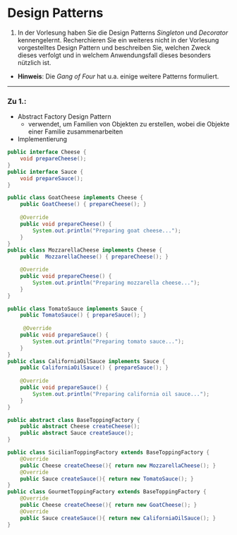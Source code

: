 # Design Patterns
1. In der Vorlesung haben Sie die Design Patterns _Singleton_ und _Decorator_ kennengelernt. Recherchieren Sie ein weiteres nicht in der Vorlesung vorgestelltes Design Pattern und beschreiben Sie, welchen Zweck dieses verfolgt und in welchem Anwendungsfall dieses besonders nützlich ist.
- **Hinweis**: Die _Gang of Four_ hat u.a. einige weitere Patterns formuliert.
---
### Zu 1.:
- Abstract Factory Design Pattern
  - verwendet, um Familien von Objekten zu erstellen, wobei die Objekte einer Familie zusammenarbeiten
- Implementierung
```java
public interface Cheese {
    void prepareCheese();
}
public interface Sauce {
    void prepareSauce();
}

public class GoatCheese implements Cheese {
    public GoatCheese() { prepareCheese(); }
    
    @Override
    public void prepareCheese() {
        System.out.println("Preparing goat cheese...");
    }
}
public class MozzarellaCheese implements Cheese {
    public  MozzarellaCheese() { prepareCheese(); }

    @Override
    public void prepareCheese() {
        System.out.println("Preparing mozzarella cheese...");
    }
}

public class TomatoSauce implements Sauce {
    public TomatoSauce() { prepareSauce(); }
    
     @Override
    public void prepareSauce() {
        System.out.println("Preparing tomato sauce...");
    }
}
public class CaliforniaOilSauce implements Sauce {
    public CaliforniaOilSauce() { prepareSauce(); }
    
    @Override
    public void prepareSauce() {
        System.out.println("Preparing california oil sauce...");
    }
}
```
```java
public abstract class BaseToppingFactory {
    public abstract Cheese createCheese();
    public abstract Sauce createSauce();
}

public class SicilianToppingFactory extends BaseToppingFactory {
    @Override
    public Cheese createCheese(){ return new MozzarellaCheese(); }
    @Override
    public Sauce createSauce(){ return new TomatoSauce(); }
}
public class GourmetToppingFactory extends BaseToppingFactory {
    @Override
    public Cheese createCheese(){ return new GoatCheese(); }
    @Override
    public Sauce createSauce(){ return new CaliforniaOilSauce(); }
}
```
